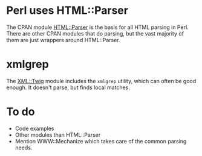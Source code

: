 # Perl uses HTML::Parser

The CPAN module [HTML::Parser](http://search.cpan.org/dist/HTML-Parser/)
is the basis for all HTML parsing in Perl.  There are other CPAN modules
that do parsing, but the vast majority of them are just wrappers around
HTML::Parser.

# xmlgrep

The [XML::Twig](http://search.cpan.org/dist/XML-Twig) module includes the
`xmlgrep` utility, which can often be good enough.  It doesn't parse,
but finds local matches.

# To do

* Code examples
* Other modules than HTML::Parser
* Mention WWW::Mechanize which takes care of the common parsing needs.
